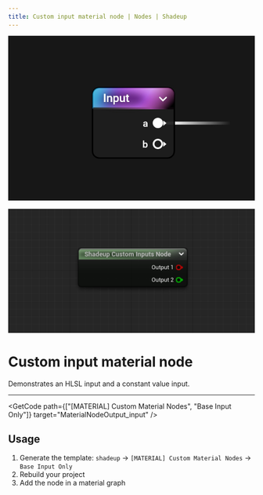 ```yaml
---
title: Custom input material node | Nodes | Shadeup
---
```


<script>
	import GetCode from "@/get-code.svelte";
</script>

![Material graph node](img/nodes/nodes-input.jpg)

![Unreal material expression](img/nodes/nodes-input-shot.png)

# Custom input material node

Demonstrates an HLSL input and a constant value input.

---

<GetCode path={["[MATERIAL] Custom Material Nodes", "Base Input Only"]} target="MaterialNodeOutput_input" />

## Usage

1. Generate the template: `shadeup` -> `[MATERIAL] Custom Material Nodes` -> `Base Input Only`
2. Rebuild your project
3. Add the node in a material graph
